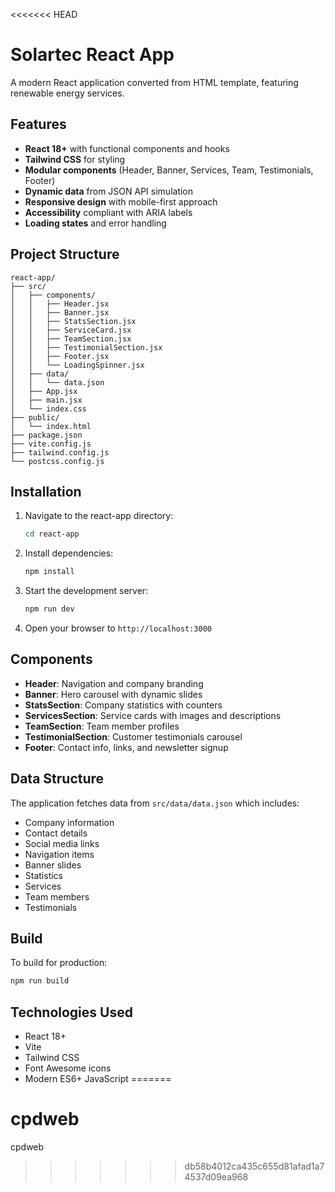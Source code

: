 <<<<<<< HEAD
# Solartec React App

A modern React application converted from HTML template, featuring renewable energy services.

## Features

- **React 18+** with functional components and hooks
- **Tailwind CSS** for styling
- **Modular components** (Header, Banner, Services, Team, Testimonials, Footer)
- **Dynamic data** from JSON API simulation
- **Responsive design** with mobile-first approach
- **Accessibility** compliant with ARIA labels
- **Loading states** and error handling

## Project Structure

```
react-app/
├── src/
│   ├── components/
│   │   ├── Header.jsx
│   │   ├── Banner.jsx
│   │   ├── StatsSection.jsx
│   │   ├── ServiceCard.jsx
│   │   ├── TeamSection.jsx
│   │   ├── TestimonialSection.jsx
│   │   ├── Footer.jsx
│   │   └── LoadingSpinner.jsx
│   ├── data/
│   │   └── data.json
│   ├── App.jsx
│   ├── main.jsx
│   └── index.css
├── public/
│   └── index.html
├── package.json
├── vite.config.js
├── tailwind.config.js
└── postcss.config.js
```

## Installation

1. Navigate to the react-app directory:
   ```bash
   cd react-app
   ```

2. Install dependencies:
   ```bash
   npm install
   ```

3. Start the development server:
   ```bash
   npm run dev
   ```

4. Open your browser to `http://localhost:3000`

## Components

- **Header**: Navigation and company branding
- **Banner**: Hero carousel with dynamic slides
- **StatsSection**: Company statistics with counters
- **ServicesSection**: Service cards with images and descriptions
- **TeamSection**: Team member profiles
- **TestimonialSection**: Customer testimonials carousel
- **Footer**: Contact info, links, and newsletter signup

## Data Structure

The application fetches data from `src/data/data.json` which includes:
- Company information
- Contact details
- Social media links
- Navigation items
- Banner slides
- Statistics
- Services
- Team members
- Testimonials

## Build

To build for production:
```bash
npm run build
```

## Technologies Used

- React 18+
- Vite
- Tailwind CSS
- Font Awesome icons
- Modern ES6+ JavaScript
=======
# cpdweb
cpdweb
>>>>>>> db58b4012ca435c655d81afad1a74537d09ea968

